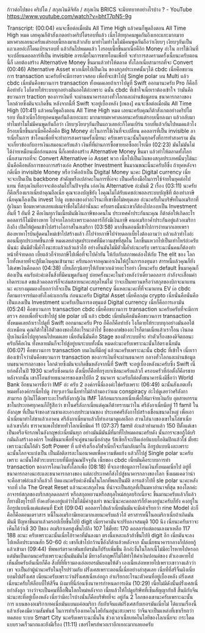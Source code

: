ก้าวต่อไปของ คริปโต / สกุลเงินดิจิทัล / สกุลเงิน BRICS จะมีบทบาทอย่างไรบ้าง ? - YouTube
https://www.youtube.com/watch?v=bhtT7pN5-9g

Transcript:
(00:04) คนจะซื้อต่อเมื่อมัน All Time High แล้วคนก็พูดถึงตอน All Time High หมด เลยคุณกีต้าสังเกตอย่างคริปโตรอบที่แล้ว เนี่ยโอ้ยทุกคนพูดกันถึงเยอะแยะมากมาย มหาศาลเลยนะครับแต่รอบเนี้ยลงมาแล้วกลับ มาทำไมทำไมไม่มีคนพูดกันถือว่าเงียบๆ เงียบๆกันเป็นแถวเลยอ่ะก็โดนเบิรนรอบที่ แล้วกันไปหมดแล้ว ไงรอบเนี้ยขึ้นมาเนี่ยคือิก Money อ่ะใน การใช้เงินที่จะเปลี่ยนดอลลาร์ที่เป็น invisible ลารเนี่ยในการขายโอนเพื่อที่ จะทำการสงครามครั้งเนี้ยนะครับตอนนี้ก็ เลยต้องสร้าง Alternative Money ขึ้นมาแล้วทำให้ตลาด ทั้งโลกเนี่ยสามารถที่จะ Convert
(00:46) Alternative Asset พวกเนี้ยไปเป็นเงิน ของสกุลประเทศนั้นๆได้ cbdc เนี่ยคือขบวน การ transaction นะครับที่จะมีการตรวจสอบ เพื่อที่จะเข้าไปสู่ Single polar บน Multi แล้ว cbdc เนี่ยมันคือขบวนการ transaction ทั้งหมดเลยถ้าเราไปดูที่ Swift ออกมานะครับ Pro ก็คือก็คือทำยัง ไงก็ตายให้ระบบทุกอย่างมันออโต้อ่ะเพราะ ฉนั้น cbdc ที่เข้าใจเนี่ยเราต้องเข้าใจ ว่ามันคือขบวนการ traction ของการเงินที่ จะผ่านธนาคารกลางทั่วโลกและผ่านข้อมูลบน ธนาคารกลางของโลกด้วยซึ่งมันจะเกิดขึ้น หลังจากนี้ที่ Swift จะอยู่เบื้องหลัง [เพลง] คนจะซื้อต่อเมื่อมัน All Time High
(01:41) แล้วคนก็พูดถึงตอน All Time High หมด เลยนะครับคุณกีต้าสังเกตอย่างคริปโตรอบ ที่แล้วเนี่ยโอ้ยทุกคนพูดกันถึงเยอะแยะ มากมายมหาศาลเลยนะครับแต่รอบเนี้ยลงมา แล้วกลับมาทำไมทำไมไม่มีคนพูดกันถือว่า เงียบๆเงียบๆกันเป็นแถวเลยอ่ะก็โดนเบิร์น รอบที่แล้วกันไปหมดแล้วไง อืรอบเนี้ยขึ้นมาเนี่ยคือคือคือ Big Money อ่ะในการใช้เงินที่จะเปลี่ยน ดอลลารที่เป็น invisible ลารเนี่ยในการ ข่าโอนเพื่อที่จะทำการสงครามครั้งเนี้ยนะ ครับเพราะฉะนั้นในทุกครั้งที่การทำสงคราม มันจะเกี่ยวข้องกับการเงินเสมอนะครับแล้ว เงินที่ที่ผ่านการซื้อขายบอซื้ออะไรเนี่ย
(02:23) มันไม่มันไม่ได้ง่ายเหมือนเมื่อก่อนตอน นี้ก็เลยต้องสร้าง Alternative Money ขึ้นมา แล้วทำให้ตลาดทั้งโลกเนี่ยสามารถที่จะ Convert Alternative เ่อ Asset พวก เนี้ยไปเป็นเงินของสกุลประเทศนั้นๆได้นะ นั่นคือคือหลักการของการสร้างเอ่อ Another Investment ขึ้นมาณขณะนี้นะครับอืซึ่ง ถ้ายุคหลังจากดีเนี่ย invisible Money หรือว่าคือถ้าเป็น Digital Money นะคะ Digital currency เนี่ยจะจะเป็นเป็น backbone สำคัญหรือเปล่าคะในการที่เ่อจะ เป็นเครื่องมือในการใช้จ่ายในยุคต่อไปแทน ที่สกุลเงินที่อาจจะต้องล้มไปในปัจจุบัน เอ่อเงิน Alternative อ่ะมันมี 2 เรื่อง
(03:11) นะครับก็คือเรื่องแรกเนี่ยถ้าคุณถือเนี่ย คุณจะลงบัญชียัง ไงคุณไม่ได้รับแคชอ่ะพอลงระบบบัญชีที่ ต้องทำภาษีเนี่ยคุณก็ลงเป็น invest ไปดู งบของของอ่าอะไรนะที่เขาซื้อไม่หยุดเลย อ่ะนะครับในบริษัทในอเมริกาที่กู้เงินมา ซื้อมหาศาลเลยแต่ผมจำชื่อไม่ได้อ่านั่นนะ ครับตรงนั้นน่ะเขาก็ต้องไปลงงบเป็น Investment อันที่ 1 อันที่ 2 คือเงินทุกวันเนี้ยมันมีเงินภาษีของคนใน ประเทศค้ำประกันนะคุณ กีต้าต่อให้เกิดอะไรดอลลาร์ก็ไม่มีทางหาย ไปจากโลกอ่ะเพราะดอลลาร์ก็ยังมีเงินภาษี คนอเมริกาค้ำประกันอยู่แล้วอเมริกาถึงถึง เปิดให้ผู้คนเข้าไปสร้างโอกาสในอเมริกา
(03:58) มากขึ้นตอนนี้เข้าไปการง่ายมากเลยเพรา ต้องหาหาโรบินฮู้ดคนใหม่เข้าไปสร้างแล้ว ก็ไปจ่ายภาษีไปจ่ายดอกเบี้ยไงต้องถามว่า แล้วแล้วทำไงอ่ะตอนนี้ทุกประเทศขึ้นภาษี หมดเลยล่าสุดประเทศที่มีความสุขที่สุดใน โลกขึ้นแหวกไปเป็นเท่าไหร่อ่ะครับนั่นน่ะ มันมีตัวนี้ค้ำไงนะฮะแล้วแล้วแล้วไอ้ อย่างอื่นมันไม่มีตัวนี้ค้ำอ่ะนะครับ เพราะฉะนั้นคนก็ต้องทำหน้าที่จ่ายดอก เบี้ยแล้วก็จ่ายภาษีไปเพื่อที่จะไปค้ำยัน ให้กับกับสภาพคล่องให้กับ The elit ของ โลกโกทั้งหลายที่จะกู้ยืมเงินคุณเข้ามานะ ครับนอกจากคุณเอาเงินให้กู้ในการลงทุนตา สารหนี้แล้วคุณก็ยังได้เศษเงินคือดอก
(04:38) เบี้ยเล็กๆน้อยๆให้กับพวกเด้วยอะไรอย่า เงี้ยนะครับ default ขึ้นมาคุณก็ต้องเป็น คนรับอ่ะค่ะตงั้นสิ่งที่มีคนพูดกันอยู่ บ่อยครั้งนะคะในช่วงหลังว่าเดี๋ยวดอลลาร กำลังจะเสื่อมค่าเกิดกระแส ดชแล้วดอลลาร์ก็จะล่มสลายนะคะสกุลใหม่ไม่ ว่าจะเป็นหยวนหรือว่าสกุลของบิกจะมาแทนนะ คะบางมุมมองก็บอกว่าก็จะเป็น Digital currency นี่แหละนะคะที่ที่จะมาแทน EV เ่อ cbdc ก็ตามอาจารย์มองยังไงค่ะแยกกัน ก่อนนะครับ Digital Asset เนี่ยคือกลุ่ม crypto เนี่ยนั่นคือนั่นคือเป็นเเลงเป็น Investment นะครับเป็นการลงทุนแต่ Digital currency เนี่ยก็คือการเอามัน
(05:24) คือขบวนการ transaction cbdc เนี่ยคือขบวนการ transaction นะครับครับที่จะมีการตรวจ สอบเพื่อที่จะเข้าไปสู่ sle polar บนัิ แล้ว cbdc เนี่ยมันคือมันคือขบวนการ transaction ทั้งหมดเลยถ้าเราไปดูที่ Swift ออกมานะครับ Pro ก็คือก็คือทำยัง ไงก็ตายให้ระบบทุกอย่างมันออโต้อ่ะเหมือน คุณกิต้าใช้ไอ้ตัวของของไอ้อะไรนะอ่าไป ซื้อของกฟของอะไรก็ตามเนี่ยแล้วเราโอน เงินกดปุ๊บเงินเนี่ยไปถูทุกคนไปหมดเลย เนี่ยอันนี้มันคือ Stage ของตัวระบบที่จะ ทำตัวเรื่องของดิจิตอลนะครับก็คือเงิน ทั้งหลายมันก็จะไปสู่อยู่บนระบบทั้งนั้น หมดอ่ะนะครับเพราะฉะนั้นไอ้ตรงเนี้ยมัน
(06:07) คือขบวนการ transaction บนเงินที่มีอยู่ แล้วนะครับเพราะฉะนั้น cbdc ที่เข้าใจ เนี่ยเราต้องเข้าใจว่ามันคือขบวนการ transaction ของการเงินที่จะผ่านธนาคาร กลางทั่วโลกและผ่านข้อมูลบนธนาคารกลางของ โลกด้วยซึ่งมันจะเกิดขึ้นหลังจากนี้ที่ Swift จะอยู่เบื้องหลังนะครับซึ่ง Swift เนี่ยก่อตั้งในปี 1930 นะครับซึ่งคนก่อ ตั้งเนี่ยก็คือที่กรุงบาเซิลนะครับแล้วก็ ครอบครัวที่ก่อตั้งก็คือรชายหลังจากนั้น เขาก็โอนย้ายธนาคารของเขาไปอีก 2 ธนาคาร นะครับก็ต่อตั้งธนาคารนึงมีชื่อว่า World Bank อีกธนาคารชื่อว่า IMF อ่ะ ครับ 2 องค์กรนี้นี่เองค่ะใช่ครับเพราะ
(06:49) ฉะนั้นสังเกตเทั้งหมดทั้งองค์กรเนี่ยไปดู ง่ายๆเอาวันเนี้ยทำไม่ถ้าถ้ามองว่าผม conspiracy อ่ะไปดูเลยว่าศรีลังกาสามารถ กู้เงินไได้เพราะอะไรศรีลังกากู้เงิน IMF ได้ก้อนแรกเลยเนี่ยเพื่อให้มาจ่ายเงินกับ อุตสาหกรรมชาในประเทศทุกคนก็ก็รู้สึกว่า ชาในศรีลังกาเนี่ยแต่คุณกีต้าทราบมว่าใน ศรีลังกาเนี่ยมีอยู่ 11 famil ในอังกฤษ ที่เป็นเจ้าของสวนชาและเอางบประมาณของ ประเทศศรีลังกาไปสร้างเขื่อนขนาดใหญ่ เพื่อเอาน้ำเนี่ยมาทำไล่ชาแล้วเอาคน ศรีลังกาเนี่ยมาแล้วก็ทำเอามาดูแลเลือก สวนไล่นางของเขาในไล่ชาเนี่ยแล้วเขาก็ส่ง ชาราคาแพงไปขายทั่วโลกเนี่ยมีแค่ 11
(07:37) famil อ่ะแล้วทำมาแล้ว 150 ปีตั้งแต่เขา เป็นเครือจักรภพในอังกฤษอ่ะเนี่ยมันทุก อย่างมันมีมันมีที่มาที่ไปหมดอนะครับดัง นั้นการจะขอกู้ได้บริกมันถึงสร้างองค์กร ใหม่ขึ้นมาเพื่อที่จะคู่ขนานเนี่ยล่าสุด รัสเซียก็จะเปิดเอ่อบิแบบโอลิมปิกแล้วใช่ มั้ยฮะเพราะฉะนั้นไอ้ตัว Soft Power ที่ แท้จริงเรื่องกีฬาเนี่ยก็จะเริ่มกลับมาใน อีกรูปแบบนึงละเพราะฉะนั้นโลกจะแบ่งเป็น เป็นมัลติลารละในอนาคตเพื่อความขัดแย้ง แล้วก็ไปสู่ Single polar นะครับเพราะ ฉะนั้นไอ้ตัวระบบระบบที่มีอยู่ณณปัจจุบัน เนี้ยของ cbdc เนี่ยมันคือระบบการทำ transaction ของการโอนเงินทั้งโลกเพื่อ
(08:18) ที่จะเอาข้อมูลการโอนเงินทั้งหมดเนี่ยไป อยู่ที่ธนาคารกลางนะฮะและธนาคารกลางของ แต่ละประเทศก็ส่งไปสู่ธนาคารกลางของโลก ซึ่งผมแคดว่าน่าจะคือสวฟอ่ะแล้วก็แล้วก็ บิดแงนะครับค่ะดังนั้นในโลกที่พอเป็นมัติ ลารแล้วไปที่ sle polar นะคะหลังจากที่ เกิด The Great Reset แล้วนะคะสกุลไหน ที่น่าจะเป็นสกุลที่เป็นมหาอำนาจที่สุด ของโลกค่ะอาจารย์สกุลของบริกสกุลดอลลาร์ หรือสกุลหยวนหรือสกุลใหม่สกุลบริกเนี่ยจะ ขึ้นมานะครับแล้วก็แล้วก็ทางฝั่งยุโรปก็ ยังคงยังคงอยู่แต่ว่าไม่ได้มีค่าสูงเท่า ขณะนี้นะคะดอลลาร์ก็ยังคงอยู่นะครับก็ยัง คงอยู่ในอีกรูปแบบนึงแต่แต่คนที่ Exit
(09:04) ดอลลารไปแล้วเนี่ยมันมันจะมีเค้าเรียกว่า rine Model อ่ะก็คือก็คือตอนเตราสาร หนี้ในอเมริกามีเยอะมากเลยนะครับแล้วไอ้ ตราสารหนี้ในอเมริกาเนี่ยถ้าเกิดมันมันมี ปัญหาขึ้นมาแล้วดรอปเบี้ยขึ้นไปบิ digit เนี่ยราคามันจะปรับลงจสมมุติ 100 นึง เนี่ยนะครับเราจะเห็นได้ว่าเชี่ 30 ปีของ อเมริกาเคยสูงขึ้นไปถึง 107 ใช่มั้ยฮะ 170 ดอลลาร์แต่ตอนเลงมาเหลือ 117 188 ละนะ ครับเพราะฉะนั้นเนี่ยไอ้ราคาที่มันลงมา ตรงนี้แหละแล้วถ้าขึ้นไปบิ digit อีก เนี่ยมันจะลงไปเหลือประมาณสัก 50-60 อ่ะ เขาก็เข้าไปกว้านซื้อังกีต้าแล้วหลังจาก นั้นเนี่ยธนาคารกลางก็ปล่อยกู้แล้วเข้ามา
(09:44) ซัพพอร์ตราคาพันธบัตรมันก็ปรับเพิ่มขึ้น อีกอ่ะงั้นในโลกเนี้ไม่มีอะไรหายไปหรอก แต่มันเป็นเกมนะครับเพราะฉะนั้นมันมันไม่ มีทางอังกฤษก็ไม่ได้ทำให้ค่าเงินปอนด์ของ ตัวเองหายไปเห็นมั้ยครับอันเนี้ยก็คือ สิ่งที่ที่ที่เรามองเอ่อเยอรมันยอมให้ตัว เองเนี่ยเอ่อหหายไปเพราะเขาวางแล้วว่าเขา จะเป็นอ่าผู้นำนะครับในยุโรปร่วมกับ ฝรั่งเศสเพราะตอนนี้เนี่ยอย่างล่าสุดเลย เนี่ยที่ที่สรีจิ้นผิงเนี่ยยอมไปฝรั่งเศส เนี่ยนะครับเพราะว่าฝรั่งเศสเนี่ยเอ่อถูก อ่าเเรียกอะไรนะตัวคนที่อยู่เบื้องหลัง ฝรั่งเศสเนี่ยนะครับให้ล็อบบี้ให้สีจิ้น ผิงมาที่นี่ก่อนซึ่งนาหารกำหนดการเดิม
(10:29) เนี่ยไม่มีดังนั้นฝรั่งเศสเนี่ยกำลังถูก วางว่าจะเป็นคนที่ลื้อฟื้นโลกใหม่หลังจาก เนี้ยแล้วให้ไปดูบริษัทที่เซ็นสัญญากับสี สิ้นผิกับจีนน่ะนะฮะที่อยู่เบื้องหลัง เนี่ยว่ามีอะไรบ้างนั่นก็คือบริษัทที่จะ อยู่กัน 2 โลกของเขานะครับเพราะฉะนั้นการ แบนของอเมริกาเทคเนี่ยมันแบนแค่อเมริกา กับกับจีนแต่ฝรั่งเศสกับเยอรมันเนี่ยไม่ ได้แบนเรื่องนี้แล้วเยังคงมีความสัมพันธ์ ในการทำเรื่องเทคโนโลยีกันอยู่นะฮะเพราะ ว่าจีนจะเป็นแหล่งที่เขาเรียกว่าทดสอบ ระบบ Smart City นะครับเพราะฉะนั้นใน ช่วงเวลาเนี้ยเทคโนโลยีของโลกเนี่ยจะ กระโดดแบบรวดเร็วมากและยังมีเรื่อง
(11:11) เซอร์ไพรส์พวกเราอีกเยอะมากเลยอครับ
